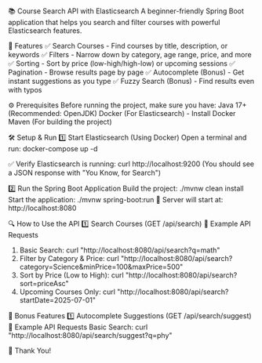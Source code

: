 📚 Course Search API with Elasticsearch
A beginner-friendly Spring Boot application that helps you search and filter courses with powerful Elasticsearch features.

🚀 Features
✅ Search Courses - Find courses by title, description, or keywords
✅ Filters - Narrow down by category, age range, price, and more
✅ Sorting - Sort by price (low-high/high-low) or upcoming sessions
✅ Pagination - Browse results page by page
✅ Autocomplete (Bonus) - Get instant suggestions as you type
✅ Fuzzy Search (Bonus) - Find results even with typos

⚙️ Prerequisites
Before running the project, make sure you have:
Java 17+ (Recommended: OpenJDK)
Docker (For Elasticsearch) - Install Docker
Maven (For building the project)

🛠 Setup & Run
1️⃣ Start Elasticsearch (Using Docker)
Open a terminal and run: docker-compose up -d

✅ Verify Elasticsearch is running: curl http://localhost:9200
(You should see a JSON response with "You Know, for Search")

2️⃣ Run the Spring Boot Application
Build the project: ./mvnw clean install
Start the application: ./mvnw spring-boot:run
📌 Server will start at: http://localhost:8080

🔍 How to Use the API
1️⃣ Search Courses (GET /api/search)
📌 Example API Requests
1. Basic Search: curl "http://localhost:8080/api/search?q=math"
2. Filter by Category & Price: curl "http://localhost:8080/api/search?category=Science&minPrice=100&maxPrice=500"
3. Sort by Price (Low to High): curl "http://localhost:8080/api/search?sort=priceAsc"
4. Upcoming Courses Only: curl "http://localhost:8080/api/search?startDate=2025-07-01"

🎯 Bonus Features
1️⃣ Autocomplete Suggestions (GET /api/search/suggest)
📌 Example API Requests
Basic Search: curl "http://localhost:8080/api/search/suggest?q=phy"

🙌 Thank You!
